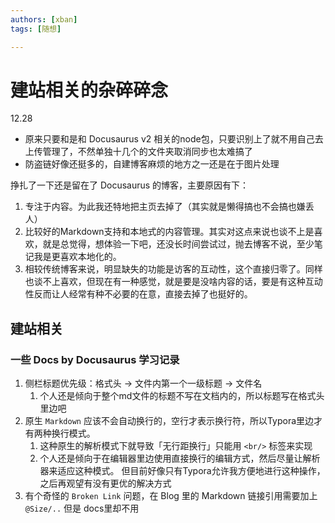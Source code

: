 ```yaml
---
authors: [xban]
tags: [随想]

---
```


# 建站相关的杂碎碎念


12.28
- 原来只要和是和 Docusaurus v2 相关的node包，只要识别上了就不用自己去上传管理了，不然单独十几个的文件夹取消同步也太难搞了
- 防盗链好像还挺多的，自建博客麻烦的地方之一还是在于图片处理



挣扎了一下还是留在了 Docusaurus 的博客，主要原因有下：
1. 专注于内容。为此我还特地把主页去掉了（其实就是懒得搞也不会搞也嫌丢人）
2. 比较好的Markdown支持和本地式的内容管理。其实对这点来说也谈不上是喜欢，就是总觉得，想体验一下吧，还没长时间尝试过，抛去博客不说，至少笔记我是更喜欢本地化的。
3. 相较传统博客来说，明显缺失的功能是访客的互动性，这个直接归零了。同样也谈不上喜欢，但现在有一种感觉，就是要是没啥内容的话，要是有这种互动性反而让人经常有种不必要的在意，直接去掉了也挺好的。


## 建站相关
### 一些 Docs by Docusaurus 学习记录
1. 侧栏标题优先级：格式头 -> 文件内第一个一级标题 -> 文件名
   1. 个人还是倾向于整个md文件的标题不写在文档内的，所以标题写在格式头里边吧
2. 原生 `Markdown` 应该不会自动换行的，空行才表示换行符，所以Typora里边才有两种换行模式。
   1. 这种原生的解析模式下就导致「无行距换行」只能用 `<br/>` 标签来实现
   2. 个人还是倾向于在编辑器里边使用直接换行的编辑方式，然后尽量让解析器来适应这种模式。
   但目前好像只有Typora允许我方便地进行这种操作，之后再观望有没有更优的解决方式
3. 有个奇怪的 `Broken Link` 问题，在 Blog 里的 Markdown 链接引用需要加上 `@Size/..` 但是 docs里却不用

